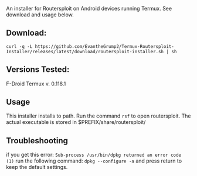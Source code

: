An installer for Routersploit on Android devices running Termux. See download and usage below.

## Download:

`curl -q -L https://github.com/EvantheGrump2/Termux-Routersploit-Installer/releases/latest/download/routersploit-installer.sh | sh`

## Versions Tested:
 F-Droid Termux v. 0.118.1

 ## Usage
 This installer installs to path. Run the command `rsf` to open routersploit. The actual executable is stored in $PREFIX/share/routersploit/
 
## Troubleshooting
if you get this error: 
`Sub-process /usr/bin/dpkg returned an error code (1)` 
run the following command: 
`dpkg --configure -a`
and press return to keep the default settings.

